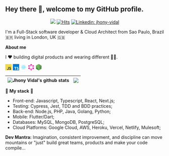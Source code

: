 ## Hey there 👋, welcome to my GitHub profile.

<div align="center" width="50">

![](https://komarev.com/ghpvc/?username=mrjhonyvidalD&style=flat&color=orange&label=PROFILE+VIEWS)
[![Hits](https://hits.seeyoufarm.com/api/count/incr/badge.svg?url=https%3A%2F%2Fgithub.com%2Fmrjhonyvidal&count_bg=%2379C83D&title_bg=%23555555&icon=mediafire.svg&icon_color=%23E7E7E7&title=HITS&edge_flat=false)](https://hits.seeyoufarm.com)
[![Linkedin: jhony-vidal](https://img.shields.io/badge/-jhonyvidal-blue?style=flat-square&logo=Linkedin&logoColor=white&link=https://www.linkedin.com/in/jhony-vidal/)](https://www.linkedin.com/in/jhony-vidal/)
</div>

I'm a Full-Stack software developer & Cloud Architect from Sao Paulo, Brazil 🇧🇷 living in London, UK 🇬🇧

**About me**

I ❤️ building digital products and wearing different 🎩🎩.

<code><img height="20" alt="javascript" src="https://raw.githubusercontent.com/github/explore/80688e429a7d4ef2fca1e82350fe8e3517d3494d/topics/javascript/javascript.png"></code>
<code><img height="20" alt="typescript" src="https://raw.githubusercontent.com/github/explore/80688e429a7d4ef2fca1e82350fe8e3517d3494d/topics/typescript/typescript.png"></code>
<code><img height="20" alt="react" src="https://raw.githubusercontent.com/github/explore/80688e429a7d4ef2fca1e82350fe8e3517d3494d/topics/react/react.png"></code>
<code><img height="20" alt="graphql" src="https://raw.githubusercontent.com/github/explore/5c058a388828bb5fde0bcafd4bc867b5bb3f26f3/topics/graphql/graphql.png"></code>
<code><img height="20" alt="nodejs" src="https://raw.githubusercontent.com/github/explore/80688e429a7d4ef2fca1e82350fe8e3517d3494d/topics/nodejs/nodejs.png"></code>    


| <img align="center" src="https://github-readme-stats.vercel.app/api?username=mrjhonyvidal&show_icons=true&include_all_commits=true&theme=buefy&hide_border=true" alt="Jhony Vidal's github stats" /> | <img align="center" src="https://github-readme-stats.vercel.app/api/top-langs/?username=mrjhonyvidal&layout=compact&theme=buefy&hide_border=true" /> |
| ------------- | ------------- |

🔨 **My stack** 🔨

- Front-end: Javascript, Typescript, React, Next.js;
- Testing: Cypress, Jest, TDD and BDD practices;
- Back-end: Node.js, PHP, Java, Golang, Python;
- Mobile: Flutter/Dart;
- Databases: MySQL, MongoDB, PostgreSQL;
- Cloud Platforms: Google Cloud, AWS, Heroku, Vercel, Netlify, Mulesoft;

**Dev Mantra:** Imagination, consistent improvement, and discipline can move mountains or "just" build great teams, products and make your code compile...
